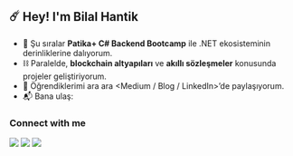 ## ☄️ Hey! I'm Bilal Hantik

- 🔧 Şu sıralar **Patika+ C# Backend Bootcamp** ile .NET ekosisteminin derinliklerine dalıyorum.  
- ⛓️ Paralelde, **blockchain altyapıları** ve **akıllı sözleşmeler** konusunda projeler geliştiriyorum.  
- 📝 Öğrendiklerimi ara ara <Medium / Blog / LinkedIn>’de paylaşıyorum.  
- 📬 Bana ulaş: <e-postan>  

### Connect with me
<a href="mailto:<e-postan>"><img src="https://img.shields.io/badge/E-posta-D14836?style=for-the-badge&logo=gmail&logoColor=white" /></a>
<a href="https://www.linkedin.com/in/bilal-hantik-5095a0257"><img src="https://img.shields.io/badge/LinkedIn-0A66C2?style=for-the-badge&logo=linkedin&logoColor=white" /></a>
<a href="https://medium.com/@<kullanıcıadı>"><img src="https://img.shields.io/badge/Medium-000000?style=for-the-badge&logo=medium&logoColor=white" /></a>
